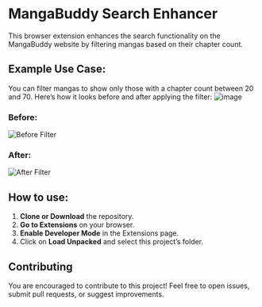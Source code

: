 # MangaBuddy Search Enhancer

This browser extension enhances the search functionality on the MangaBuddy website by filtering mangas based on their chapter count. 

## Example Use Case:

You can filter mangas to show only those with a chapter count between 20 and 70. Here’s how it looks before and after applying the filter:
![image](https://github.com/user-attachments/assets/fd074ad7-b9c0-47b0-ad3d-c69a54fee6ae)

### Before:
![Before Filter](https://github.com/user-attachments/assets/fdb4232a-3f81-419a-9603-e56f9eb0cede)

### After:
![After Filter](https://github.com/user-attachments/assets/bbe62ed9-544a-481e-9b86-f0f28dd801a8)
  
## How to use:
1. **Clone or Download** the repository.
2. **Go to Extensions** on your browser.
3. **Enable Developer Mode** in the Extensions page.
4. Click on **Load Unpacked** and select this project’s folder.

## Contributing
You are encouraged to contribute to this project! Feel free to open issues, submit pull requests, or suggest improvements.
